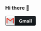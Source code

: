 ### Hi there 👋
<svg width="98" height="32" viewBox="0 0 98 32" fill="none" xmlns="http://www.w3.org/2000/svg">
<path d="M93 0H31V32H93C95.7614 32 98 29.7614 98 27V5C98 2.23858 95.7614 0 93 0Z" fill="#0F1418"/>
<path d="M5 0.5H30.5V31.5H5C2.51472 31.5 0.5 29.4853 0.5 27V5C0.5 2.51472 2.51472 0.5 5 0.5Z" fill="white" stroke="#151A1E"/>
<path d="M25 7H7V25H25V7Z" fill="#ECEFF1"/>
<path d="M16 17.8932L25 25.0002V10.9692L16 17.8932Z" fill="#CFD8DC"/>
<path d="M25.75 7H25L16 14.107L7 7H6.25C5.008 7 4 8.008 4 9.25V22.75C4 23.992 5.008 25 6.25 25H7V10.969L16 17.8915L25 10.9675V25H25.75C26.992 25 28 23.992 28 22.75V9.25C28 8.008 26.992 7 25.75 7Z" fill="#F44336"/>
<path d="M53.4613 21.2969C52.4359 21.8877 51.1615 22.1831 49.638 22.1831C47.9486 22.1831 46.6156 21.7168 45.639 20.7842C44.6673 19.8467 44.1815 18.5576 44.1815 16.917C44.1815 15.2666 44.7137 13.9214 45.7782 12.8813C46.8426 11.8413 48.2587 11.3213 50.0262 11.3213C51.1395 11.3213 52.121 11.4751 52.9706 11.7827V14.002C52.16 13.5332 51.1688 13.2988 49.9969 13.2988C49.0155 13.2988 48.2147 13.6187 47.5946 14.2583C46.9794 14.8931 46.6717 15.7427 46.6717 16.8071C46.6717 17.8862 46.9476 18.7212 47.4994 19.312C48.056 19.9028 48.8055 20.1982 49.7479 20.1982C50.3143 20.1982 50.7635 20.1177 51.0956 19.9565V17.9058H48.9935V16.0161H53.4613V21.2969ZM67.6305 22H65.3234V17.7227C65.3234 16.6338 64.923 16.0894 64.1222 16.0894C63.7414 16.0894 63.4313 16.2529 63.1921 16.5801C62.9528 16.9072 62.8332 17.3149 62.8332 17.8032V22H60.5187V17.6787C60.5187 16.6191 60.1257 16.0894 59.3395 16.0894C58.944 16.0894 58.6266 16.2456 58.3874 16.5581C58.153 16.8706 58.0358 17.2954 58.0358 17.8325V22H55.7214V14.5H58.0358V15.6719H58.0651C58.3044 15.2715 58.6388 14.9468 59.0685 14.6978C59.5031 14.4438 59.9767 14.3169 60.4894 14.3169C61.549 14.3169 62.2741 14.7832 62.6647 15.7158C63.236 14.7832 64.0759 14.3169 65.1843 14.3169C66.8151 14.3169 67.6305 15.3228 67.6305 17.3345V22ZM75.8818 22H73.6919V20.9233H73.6626C73.1597 21.7632 72.415 22.1831 71.4287 22.1831C70.7012 22.1831 70.1274 21.978 69.7075 21.5679C69.2925 21.1528 69.085 20.6011 69.085 19.9126C69.085 18.4575 69.9468 17.6177 71.6704 17.3931L73.7065 17.1221C73.7065 16.3018 73.2622 15.8916 72.3735 15.8916C71.48 15.8916 70.6304 16.1577 69.8247 16.6899V14.9468C70.147 14.7808 70.5864 14.6343 71.1431 14.5073C71.7046 14.3804 72.2148 14.3169 72.6738 14.3169C74.8125 14.3169 75.8818 15.3838 75.8818 17.5176V22ZM73.7065 18.9531V18.4478L72.3442 18.6235C71.5923 18.7212 71.2163 19.0605 71.2163 19.6416C71.2163 19.9053 71.3066 20.1226 71.4873 20.2935C71.6729 20.4595 71.9219 20.5425 72.2344 20.5425C72.6689 20.5425 73.0229 20.3936 73.2964 20.0957C73.5698 19.793 73.7065 19.4121 73.7065 18.9531ZM79.0648 13.3135C78.6741 13.3135 78.3543 13.1987 78.1053 12.9692C77.8563 12.7349 77.7318 12.4492 77.7318 12.1123C77.7318 11.7656 77.8563 11.4824 78.1053 11.2627C78.3543 11.043 78.6741 10.9331 79.0648 10.9331C79.4603 10.9331 79.7801 11.043 80.0242 11.2627C80.2733 11.4824 80.3978 11.7656 80.3978 12.1123C80.3978 12.4639 80.2733 12.752 80.0242 12.9766C79.7801 13.2012 79.4603 13.3135 79.0648 13.3135ZM80.2073 22H77.8929V14.5H80.2073V22ZM84.65 22H82.3356V10.8965H84.65V22Z" fill="white"/>
<path d="M93 0H5C2.23858 0 0 2.23858 0 5V27C0 29.7614 2.23857 32 5 32H93C95.7614 32 98 29.7614 98 27V5C98 2.23858 95.7614 0 93 0Z" fill="url(#paint0_linear)"/>
<defs>
<linearGradient id="paint0_linear" x1="0" y1="0" x2="0" y2="32" gradientUnits="userSpaceOnUse">
<stop stop-color="#BBBBBB" stop-opacity="0.1"/>
<stop offset="1" stop-opacity="0.1"/>
</linearGradient>
</defs>
</svg>

<!--
**kumarvaastavi/kumarvaastavi** is a ✨ _special_ ✨ repository because its `README.md` (this file) appears on your GitHub profile.

Here are some ideas to get you started:

- 🔭 I’m currently working on ...
- 🌱 I’m currently learning ...
- 👯 I’m looking to collaborate on ...
- 🤔 I’m looking for help with ...
- 💬 Ask me about ...
- 📫 How to reach me: ...
- 😄 Pronouns: ...
- ⚡ Fun fact: ...
-->


